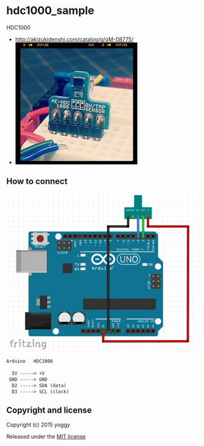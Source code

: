 hdc1000_sample
====
HDC1000
* http://akizukidenshi.com/catalog/g/gM-08775/
* ![img01.jpg](img01.jpg)

How to connect
----
![img02.png](img02.png)

    Arduino   HDC1000
    
      5V -----> +V
     GND -----> GND
      D2 -----> SDA (data)
      D3 -----> SCL (clock)
    

Copyright and license
----
Copyright (c) 2015 yoggy

Released under the [MIT license](LICENSE.txt)